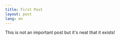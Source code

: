 ```yaml
---
title: First Post
layout: post
lang: en
---
```


This is not an important post but it's neat that it exists!